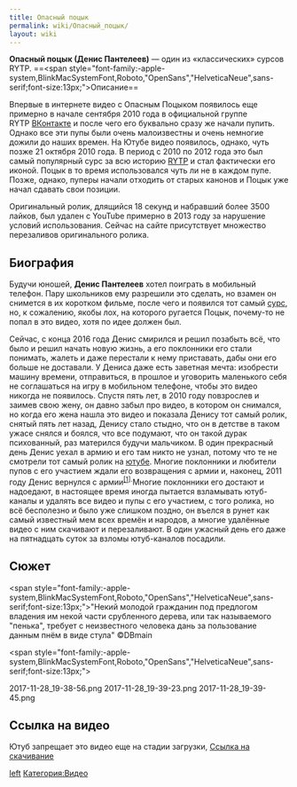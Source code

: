 ```yaml
---
title: Опасный поцык
permalink: wiki/Опасный_поцык/
layout: wiki
---
```


**Опасный поцык (Денис Пантелеев)** — один из «классических» сурсов
RYTP. ==\<span
style="font-family:-apple-system,BlinkMacSystemFont,Roboto,"OpenSans","HelveticaNeue",sans-serif;font-size:13px;"\>Описание</span>==

Впервые в интернете видео с Опасным Поцыком появилось еще примерно в
начале сентября 2010 года в официальной группе
RYTP [ВКонтакте](http://ru.youtubepoop.wikia.com/wiki/%D0%92%D0%9A%D0%BE%D0%BD%D1%82%D0%B0%D0%BA%D1%82%D0%B5) и
после чего его буквально сразу же начали пупить. Однако все эти пупы
были очень малоизвестны и очень немногие дожили до наших времен. На
Ютубе видео появилось, однако, чуть позже 21 октября 2010 года. В период
с 2010 по 2012 года это был самый популярный сурс за всю
историю [RYTP](http://ru.youtubepoop.wikia.com/wiki/RYTP) и стал
фактически его иконой. Поцык в то время использовался чуть ли не в
каждом пупе. Позже, однако, пуперы начали отходить от старых канонов и
Поцык уже начал сдавать свои позиции.

Оригинальный ролик, длящийся 18 секунд и набравший более 3500 лайков,
был удален с YouTube примерно в 2013 году за нарушение условий
использования. Сейчас на сайте присутствует множество перезаливов
оригинального ролика.

## Биография

Будучи юношей, **Денис Пантелеев** хотел поиграть в мобильный телефон.
Пару школьников ему разрешили это сделать, но взамен он снимется в их
коротком фильме, после чего и появился тот
самый [сурс](http://ru.youtubepoop.wikia.com/wiki/%D0%9E%D0%BF%D0%B0%D1%81%D0%BD%D1%8B%D0%B9_%D0%BF%D0%BE%D1%86%D1%8B%D0%BA_(%D1%81%D1%83%D1%80%D1%81)),
но, к сожалению, якобы лох, на которого ругается Поцык, почему-то не
попал в это видео, хотя по идее должен был.

Сейчас, с конца 2016 года Денис смирился и решил позабыть всё, что было
и решил начать новую жизнь, а его поклонники его стали понимать, жалеть
и даже перестали к нему приставать, дабы они его больше не доставали. У
Дениса даже есть заветная мечта: изобрести машину времени, отправиться,
в прошлое и уговорить маленького себя не соглашаться на игру в мобильном
телефоне, чтобы это видео никогда не появилось. Спустя пять лет, в 2010
году повзрослев и заимев свою жену, он давно забыл про видео, в котором
он снимался, но когда его жена нашла это видео и показала Денису тот
самый ролик, снятый пять лет назад, Денису стало стыдно, что он в
детстве в таком ужасе снялся и боялся, что все подумают, что он такой
дурак психованный, раз матерился будучи мальчиком. В один прекрасный
день Денис уехал в армию и его там никто не узнал, потому что те не
смотрели тот самый ролик
на [ютубе](http://ru.youtubepoop.wikia.com/wiki/YouTube). Многие
поклонники и любители пупов с его участием ждали его возвращения с армии
и, наконец, 2011 году Денис вернулся с
армии<sup>[\[1](http://ru.youtubepoop.wikia.com/wiki/%D0%9E%D0%BF%D0%B0%D1%81%D0%BD%D1%8B%D0%B9_%D0%BF%D0%BE%D1%86%D1%8B%D0%BA#cite_note-0)\].</sup>Многие
поклонники его достают и надоедают, в настоящее время иногда пытается
взламывать ютуб-каналы и удалять все видео и пупы с его участием, с того
ролика, но всё бесполезно и было уже слишком поздно, он въелся в рунет
как самый известный мем всех времён и народов, а многие удалённые видео
с ним скачивают и перезаливают. В один ужасный день его даже на
пятнадцать суток за взломы ютуб-каналов посадили.

## Сюжет

\<span
style="font-family:-apple-system,BlinkMacSystemFont,Roboto,"OpenSans","HelveticaNeue",sans-serif;font-size:13px;"\>"Некий
молодой гражданин под предлогом владения им некой части срубленного
дерева, или так называемого "пенька", требует с неизвестного человека
дань за пользование данным пнём в виде стула" ©DBmain </span>

\<span
style="font-family:-apple-system,BlinkMacSystemFont,Roboto,"OpenSans","HelveticaNeue",sans-serif;font-size:13px;"\>

2017-11-28_19-38-56.png 2017-11-28_19-39-23.png 2017-11-28_19-39-45.png

</span>

## Ссылка на видео

Ютуб запрещает это видео еще на стадии загрузки, [Ссылка на
скачивание](https://yadi.sk/i/NjrYqMHw3Q8VFX)

[left](Файл:Блокировка_поцыка.jpg "wikilink")
[Категория:Видео](Категория:Видео "wikilink")
